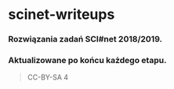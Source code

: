 # scinet-writeups

### Rozwiązania zadań SCI#net 2018/2019.

### Aktualizowane po końcu każdego etapu.

> CC-BY-SA 4
